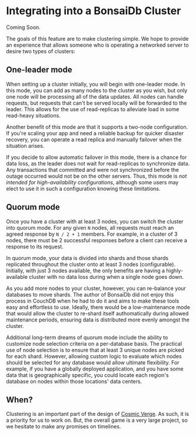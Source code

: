 # Integrating into a BonsaiDb Cluster

Coming Soon.

The goals of this feature are to make clustering simple. We hope to provide an experience that allows someone who is operating a networked server to desire two types of clusters:

## One-leader mode

When setting up a cluster initially, you will begin with one-leader mode. In this mode, you can add as many nodes to the cluster as you wish, but only one node will be processing all of the data updates. All nodes can handle requests, but requests that can't be served locally will be forwarded to the leader. This allows for the use of read-replicas to alleviate load in some read-heavy situations.

Another benefit of this mode are that it supports a two-node configuration. If you're scaling your app and need a reliable backup for quicker disaster recovery, you can operate a read replica and manually failover when the situation arises.

If you decide to allow automatic failover in this mode, there is a chance for data loss, as the leader does not wait for read-replicas to synchronize data. Any transactions that committed and were not synchronized before the outage occurred would not be on the other servers. Thus, this mode is *not intended for high-availability configurations*, although some users may elect to use it in such a configuration knowing these limitations.

## Quorum mode

Once you have a cluster with at least 3 nodes, you can switch the cluster into quorum mode. For any given `N` nodes, all requests must reach an agreed response by `N / 2 + 1` members. For example, in a cluster of 3 nodes, there must be 2 successful responses before a client can receive a response to its request.

In quorum mode, your data is divided into shards and those shards replicated throughout the cluster onto at least 3 nodes (configurable). Initially, with just 3 nodes available, the only benefits are having a highly-available cluster with no data loss during when a single node goes down.

As you add more nodes to your cluster, however, you can re-balance your databases to move shards. The author of BonsaiDb did not enjoy this process in CouchDB when he had to do it and aims to make these tools easy and effortless to use. Ideally, there would be a low-maintenance mode that would allow the cluster to re-shard itself authomatically during allowed maintenance periods, ensuring data is distributed more evenly amongst the cluster.

Additional long-term dreams of quorum mode include the ability to customize node selection criteria on a per-database basis. The practical use of node selection is to ensure that at least 3 unique nodes are picked for each shard. However, allowing custom logic to evaluate which nodes should be selected for any database would allow ultimate flexibility. For example, if you have a globally deployed application, and you have some data that is geographically specific, you could locate each region's database on nodes within those locations' data centers.

## When?

Clustering is an important part of the design of [Cosmic Verge](https://github.com/khonsulabs/cosmicverge). As such, it is a priority for us to work on. But, the overall game is a very large project, so we hesitate to make any promises on timelines.
